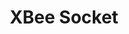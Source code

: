 ---
title: "XBee Socket"
description: "Shields with a socket that hosts an XBee module"
parent: "networking"
---